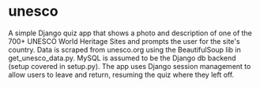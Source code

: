 unesco
======
A simple Django quiz app that shows a photo and description of one of the 700+ UNESCO World Heritage Sites and 
prompts the user for the site's country.  Data is scraped from unesco.org 
using the BeautifulSoup lib in get_unesco_data.py.  MySQL is assumed to be the Django db backend
(setup covered in setup.py).  The app uses Django session management to allow users to leave and return,
resuming the quiz where they left off.
